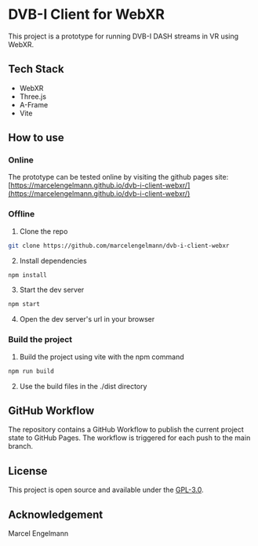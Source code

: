 # DVB-I Client for WebXR
This project is a prototype for running DVB-I DASH streams in VR using WebXR.

## Tech Stack
- WebXR
- Three.js
- A-Frame
- Vite

## How to use
### Online
The prototype can be tested online by visiting the github pages site: [https://marcelengelmann.github.io/dvb-i-client-webxr/](https://marcelengelmann.github.io/dvb-i-client-webxr/)

### Offline
1. Clone the repo
```bash
git clone https://github.com/marcelengelmann/dvb-i-client-webxr
```

2. Install dependencies
```bash
npm install
```

3. Start the dev server
```bash
npm start
```

4. Open the dev server's url in your browser

### Build the project
1. Build the project using vite with the npm command
```bash
npm run build
```

2. Use the build files in the ./dist directory

## GitHub Workflow
The repository contains a GitHub Workflow to publish the current project state to GitHub Pages. The workflow is triggered for each push to the main branch.

## License
This project is open source and available under the [GPL-3.0](LICENSE).

## Acknowledgement
Marcel Engelmann